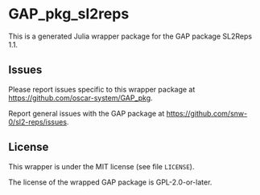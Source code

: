 # GAP_pkg_sl2reps

This is a generated Julia wrapper package for the GAP package SL2Reps 1.1.

## Issues

Please report issues specific to this wrapper package at <https://github.com/oscar-system/GAP_pkg>.

Report general issues with the GAP package at <https://github.com/snw-0/sl2-reps/issues>.

## License

This wrapper is under the MIT license (see file `LICENSE`).

The license of the wrapped GAP package is GPL-2.0-or-later.
